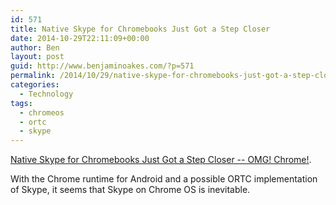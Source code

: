 ```yaml
---
id: 571
title: Native Skype for Chromebooks Just Got a Step Closer
date: 2014-10-29T22:11:09+00:00
author: Ben
layout: post
guid: http://www.benjaminoakes.com/?p=571
permalink: /2014/10/29/native-skype-for-chromebooks-just-got-a-step-closer/
categories:
  - Technology
tags:
  - chromeos
  - ortc
  - skype
---
```

[Native Skype for Chromebooks Just Got a Step Closer -- OMG! Chrome!](http://www.omgchrome.com/skype-chromebooks-just-got-step-closer/).

With the Chrome runtime for Android and a possible ORTC implementation of Skype, it seems that Skype on Chrome OS is inevitable.